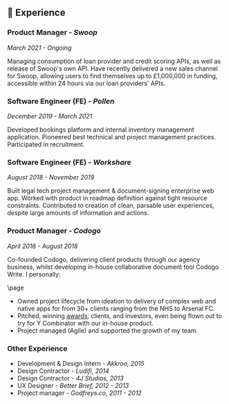 ## 📄 Experience

### Product Manager _- Swoop_

_March 2021 - Ongoing_

Managing consumption of loan provider and credit scoring APIs, as well as release of Swoop's own API. Have recently delivered a new sales channel for Swoop, allowing users to find themselves up to £1,000,000 in funding, accessible within 24 hours via our loan providers' APIs.

### Software Engineer (FE) _- Pollen_

_December 2019 - March 2021_

Developed bookings platform and internal inventory management application. Pioneered best technical and project management practices. Participated in recruitment.

### Software Engineer (FE) _- Workshare_

_August 2018 - November 2019_

Built legal tech project management & document-signing enterprise web app. Worked with product in roadmap definition against tight resource constraints. Contributed to creation of clean, parsable user experiences, despite large amounts of information and actions.

### Product Manager _- Codogo_

_April 2016 - August 2018_

Co-founded Codogo, delivering client products through our agency business, whilst developing in-house collaborative document tool Codogo Write. I personally:

\page 

- Owned project lifecycle from ideation to delivery of complex web and native apps for from 30+ clients ranging from the NHS to Arsenal FC.
- Pitched, winning [awards](http://bit.ly/35F6psY), clients, and investors, even being flown out to try for Y Combinator with our in-house product.
- Project managed (Agile) and supported the growth of my team.

### Other Experience

- Development & Design Intern _- Akkroo, 2015_
- Design Contractor _- Ludifi, 2014_
- Design Contractor _- 4J Studios, 2013_
- UX Designer _- Better Brief, 2012 - 2013_
- Project manager _- Godfreys.co, 2011 - 2012_
